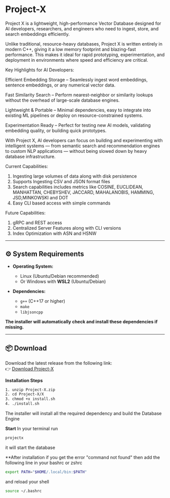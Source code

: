 # Project-X

Project X is a lightweight, high-performance Vector Database designed for AI developers, researchers, and engineers who need to ingest, store, and search embeddings efficiently.

Unlike traditional, resource-heavy databases, Project X is written entirely in modern C++, giving it a low memory footprint and blazing-fast performance. This makes it ideal for rapid prototyping, experimentation, and deployment in environments where speed and efficiency are critical.

Key Highlights for AI Developers:

Efficient Embedding Storage – Seamlessly ingest word embeddings, sentence embeddings, or any numerical vector data.

Fast Similarity Search – Perform nearest-neighbor or similarity lookups without the overhead of large-scale database engines.

Lightweight & Portable – Minimal dependencies, easy to integrate into existing ML pipelines or deploy on resource-constrained systems.

Experimentation Ready – Perfect for testing new AI models, validating embedding quality, or building quick prototypes.

With Project X, AI developers can focus on building and experimenting with intelligent systems — from semantic search and recommendation engines to custom NLP applications — without being slowed down by heavy database infrastructure.

Current Capabilities:
1. Ingesting large volumes of data along with disk persistence
2. Supports Ingesting CSV and JSON format files
3. Search capabilities includes metrics like COSINE, EUCLIDEAN, MANHATTAN, CHEBYSHEV, JACCARD, MAHALANOBIS, HAMMING, JSD,MINKOWSKI and DOT
4. Easy CLI based access with simple commands

Future Capabilities:
1. gRPC and REST access
2. Centralized Server Features along with CLI versions
3. Index Optimization with ASN and HSNW

---

## ⚙️ System Requirements

- **Operating System:**  
  - Linux (Ubuntu/Debian recommended)  
  - Or Windows with **WSL2** (Ubuntu/Debian)  

- **Dependencies:**  
  - `g++` (C++17 or higher)  
  - `make`  
  - `libjsoncpp`  

**The installer will automatically check and install these dependencies if missing.** 

---

## 📦 Download

Download the latest release from the following link:  
👉 [Download Project-X](<INSERT_LINK_HERE>)  

**Installation Steps**
```bash
1. unzip Project-X.zip
2. cd Project-X/X
3. chmod +x install.sh
4. ./install.sh
```
The installer will install all the required dependency and build the Database Engine

**Start**
In your terminal run
```bash
projectx
```
it will start the database

**After installation if you get the error "command not found"
then add the following line in your bashrc or zshrc

```bash
export PATH="$HOME/.local/bin:$PATH"
```

and reload your shell

```bash
source ~/.bashrc
```

